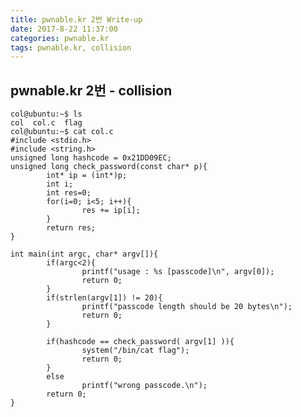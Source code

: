```yaml
---
title: pwnable.kr 2번 Write-up
date: 2017-8-22 11:37:00
categories: pwnable.kr
tags: pwnable.kr, collision
---
```


## pwnable.kr 2번 - collision

    col@ubuntu:~$ ls
    col  col.c  flag
    col@ubuntu:~$ cat col.c
    #include <stdio.h>
    #include <string.h>
    unsigned long hashcode = 0x21DD09EC;
    unsigned long check_password(const char* p){
            int* ip = (int*)p;
            int i;
            int res=0;
            for(i=0; i<5; i++){
                    res += ip[i];
            }
            return res;
    }
    
    int main(int argc, char* argv[]){
            if(argc<2){
                    printf("usage : %s [passcode]\n", argv[0]);
                    return 0;
            }
            if(strlen(argv[1]) != 20){
                    printf("passcode length should be 20 bytes\n");
                    return 0;
            }
    
            if(hashcode == check_password( argv[1] )){
                    system("/bin/cat flag");
                    return 0;
            }
            else
                    printf("wrong passcode.\n");
            return 0;
    }

